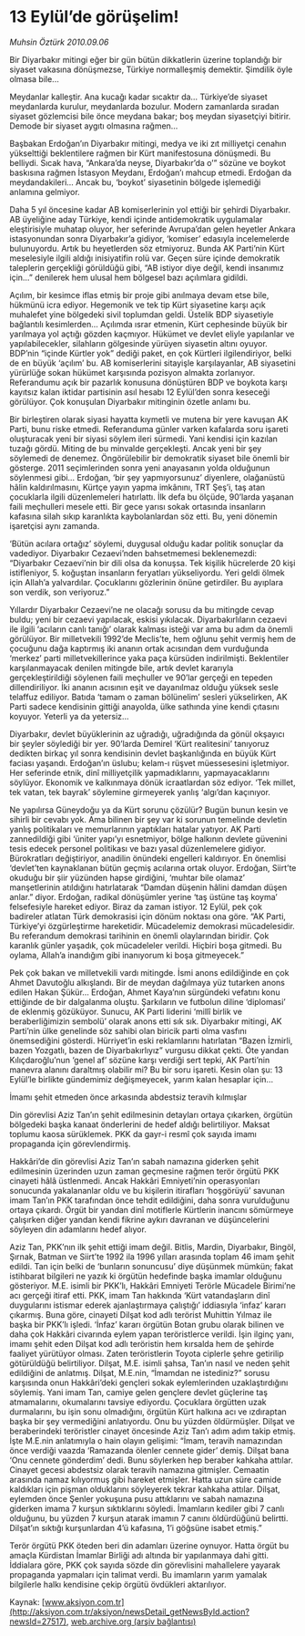 # 13 Eylül’de görüşelim!

*Muhsin Öztürk 2010.09.06*

<font class="agenda2NewsSpot">
 Bir Diyarbakır mitingi eğer bir gün bütün dikkatlerin üzerine toplandığı bir siyaset vakasına dönüşmezse, Türkiye normalleşmiş demektir. Şimdilik öyle olmasa bile...
</font>
<font class="newsDetail">
 <p>
  <p class="MsoNormal">
   Meydanlar kalleştir. Ana kucağı kadar sıcaktır da… Türkiye’de siyaset meydanlarda kurulur, meydanlarda bozulur. Modern zamanlarda sıradan siyaset gözlemcisi bile önce meydana bakar; boş meydan siyasetçiyi bitirir. Demode bir siyaset aygıtı olmasına rağmen…
  </p>
  <p class="MsoNormal">
   Başbakan Erdoğan’ın Diyarbakır mitingi, medya ve iki zıt milliyetçi cenahın yükselttiği beklentilere rağmen bir Kürt manifestosuna dönüşmedi. Bu belliydi. Sıcak hava, “Ankara’da neyse, Diyarbakır’da o’” sözüne ve boykot baskısına rağmen İstasyon Meydanı, Erdoğan’ı mahcup etmedi. Erdoğan da meydandakileri… Ancak bu, ‘boykot’ siyasetinin bölgede işlemediği anlamına gelmiyor.
  </p>
  <p class="MsoNormal">
   Daha 5 yıl öncesine kadar AB komiserlerinin yol ettiği bir şehirdi Diyarbakır. AB üyeliğine aday Türkiye, kendi içinde antidemokratik uygulamalar eleştirisiyle muhatap oluyor, her seferinde Avrupa’dan gelen heyetler Ankara istasyonundan sonra Diyarbakır’a gidiyor, ‘komiser’ edasıyla incelemelerde bulunuyordu. Artık bu heyetlerden söz etmiyoruz. Bunda AK Parti’nin Kürt meselesiyle ilgili aldığı inisiyatifin rolü var. Geçen süre içinde demokratik taleplerin gerçekliği görüldüğü gibi, “AB istiyor diye değil, kendi insanımız için…” denilerek hem ulusal hem bölgesel bazı açılımlara gidildi.
  </p>
  <p class="MsoNormal">
   Açılım, bir kesimce iflas etmiş bir proje gibi anılmaya devam etse bile, hükmünü icra ediyor. Hegemonik ve tek tip Kürt siyasetine karşı açık muhalefet yine bölgedeki sivil toplumdan geldi. Üstelik BDP siyasetiyle bağlantılı kesimlerden... Açılımda ısrar etmenin, Kürt cephesinde büyük bir yarılmaya yol açtığı gözden kaçmıyor. Hükümet ve devlet eliyle yapılanlar ve yapılabilecekler, silahların gölgesinde yürüyen siyasetin altını oyuyor. BDP’nin “içinde Kürtler yok” dediği paket, en çok Kürtleri ilgilendiriyor, belki de en büyük ‘açılım’ bu. AB komiserlerini sitayişle karşılayanlar, AB siyasetini yürürlüğe sokan hükümet karşısında pozisyon almakta zorlanıyor. Referandumu açık bir pazarlık konusuna dönüştüren BDP ve boykota karşı kayıtsız kalan iktidar partisinin asıl hesabı 12 Eylül’den sonra keseceği görülüyor. Çok konuşulan Diyarbakır mitinginin özetle anlamı bu.
  </p>
  <p class="MsoNormal">
   Bir birleştiren olarak siyasi hayatta kıymetli ve mutena bir yere kavuşan AK Parti, bunu riske etmedi. Referanduma günler varken kafalarda soru işareti oluşturacak yeni bir siyasi söylem ileri sürmedi. Yani kendisi için kazılan tuzağı gördü. Miting de bu minvalde gerçekleşti. Ancak yeni bir şey söylemedi de denemez. Öngörülebilir bir demokratik siyaset bile önemli bir gösterge. 2011 seçimlerinden sonra yeni anayasanın yolda olduğunun söylenmesi gibi… Erdoğan, ‘bir şey yapmıyorsunuz’ diyenlere, olağanüstü hâlin kaldırılmasını, Kürtçe yayın yapma imkânını, TRT Şeş’i, taş atan çocuklarla ilgili düzenlemeleri hatırlattı. İlk defa bu ölçüde, 90’larda yaşanan faili meçhulleri mesele etti. Bir gece yarısı sokak ortasında insanların kafasına silah sıkıp karanlıkta kaybolanlardan söz etti. Bu, yeni dönemin işaretçisi aynı zamanda.
  </p>
  <p class="MsoNormal">
   ‘Bütün acılara ortağız’ söylemi, duygusal olduğu kadar politik sonuçlar da vadediyor. Diyarbakır Cezaevi’nden bahsetmemesi beklenemezdi: “Diyarbakır Cezaevi’nin bir dili olsa da konuşsa. Tek kişilik hücrelerde 20 kişi istifleniyor, 5. koğuştan insanların feryatları yükseliyordu. Yeri geldi ölmek için Allah’a yalvardılar. Çocuklarını gözlerinin önüne getirdiler. Bu ayıplara son verdik, son veriyoruz.”
  </p>
  <p class="MsoNormal">
   Yıllardır Diyarbakır Cezaevi’ne ne olacağı sorusu da bu mitingde cevap buldu; yeni bir cezaevi yapılacak, eskisi yıkılacak. Diyarbakırlıların cezaevi ile ilgili ‘acıların canlı tanığı’ olarak kalması isteği var ama bu adım da önemli görülüyor. Bir milletvekili 1992’de Meclis’te, hem oğlunu şehit vermiş hem de çocuğunu dağa kaptırmış iki ananın ortak acısından dem vurduğunda ‘merkez’ parti milletvekillerince yaka paça kürsüden indirilmişti. Beklentiler karşılanmayacak denilen mitingde bile, artık devlet kararıyla gerçekleştirildiği söylenen faili meçhuller ve 90’lar gerçeği en tepeden dillendiriliyor. İki ananın acısının eşit ve dayanılmaz olduğu yüksek sesle telaffuz ediliyor. Batıda ‘tamam o zaman bölünelim’ sesleri yükselirken, AK Parti sadece kendisinin gittiği anayolda, ülke sathında yine kendi çıtasını koyuyor. Yeterli ya da yetersiz…
  </p>
  <p class="MsoNormal">
   Diyarbakır, devlet büyüklerinin az uğradığı, uğradığında da gönül okşayıcı bir şeyler söylediği bir yer. 90’larda Demirel ‘Kürt realitesini’ tanıyoruz dedikten birkaç yıl sonra kendisinin devlet başkanlığında en büyük Kürt faciası yaşandı. Erdoğan’ın üslubu; kelam-ı rüşvet müessesesini işletmiyor. Her seferinde etnik, dinî milliyetçilik yapmadıklarını, yapmayacaklarını söylüyor. Ekonomik ve kalkınmaya dönük icraatlardan söz ediyor. ‘Tek millet, tek vatan, tek bayrak’ söylemine girmeyerek yanlış ‘algı’dan kaçınıyor.
  </p>
  <p class="MsoNormal">
   Ne yapılırsa Güneydoğu ya da Kürt sorunu çözülür? Bugün bunun kesin ve sihirli bir cevabı yok. Ama bilinen bir şey var ki sorunun temelinde devletin yanlış politikaları ve memurlarının yaptıkları hatalar yatıyor. AK Parti zannedildiği gibi ‘üniter yapı’yı esnetmiyor, bölge halkının devlete güvenini tesis edecek personel politikası ve bazı yasal düzenlemelere gidiyor. Bürokratları değiştiriyor, anadilin önündeki engelleri kaldırıyor. En önemlisi ‘devlet’ten kaynaklanan bütün geçmiş acılarına ortak oluyor. Erdoğan, Siirt’te okuduğu bir şiir yüzünden hapse girdiğini, ‘muhtar bile olamaz’ manşetlerinin atıldığını hatırlatarak “Damdan düşenin hâlini damdan düşen anlar.” diyor. Erdoğan, radikal dönüşümler yerine ‘taş üstüne taş koyma’ felsefesiyle hareket ediyor. Biraz da zaman istiyor. 12 Eylül, pek çok badireler atlatan Türk demokrasisi için dönüm noktası ona göre. “AK Parti, Türkiye’yi özgürleştirme hareketidir. Mücadelemiz demokrasi mücadelesidir.
   <span>
   </span>
   Bu referandum demokrasi tarihinin en önemli olaylarından biridir. Çok karanlık günler yaşadık, çok mücadeleler verildi. Hiçbiri boşa gitmedi. Bu oylama, Allah’a inandığım gibi inanıyorum ki boşa gitmeyecek.”
  </p>
  <p class="MsoNormal">
   Pek çok bakan ve milletvekili vardı mitingde. İsmi anons edildiğinde en çok Ahmet Davutoğlu alkışlandı. Bir de meydan dağılmaya yüz tutarken anons edilen Hakan Şükür… Erdoğan, Ahmet Kaya’nın sürgündeki vefatını konu ettiğinde de bir dalgalanma oluştu. Şarkıların ve futbolun diline ‘diplomasi’ de eklenmiş gözüküyor. Sunucu, AK Parti liderini ‘millî birlik ve beraberliğimizin sembolü’ olarak anons etti sık sık. Diyarbakır mitingi, AK Parti’nin ülke genelinde söz sahibi olan biricik parti olma vasfını önemsediğini gösterdi. Hürriyet’in eski reklamlarını hatırlatan “Bazen İzmirli, bazen Yozgatlı, bazen de Diyarbakırlıyız” vurgusu dikkat çekti. Öte yandan Kılıçdaroğlu’nun ‘genel af’ sözüne karşı verdiği sert tepki, AK Parti’nin manevra alanını daraltmış olabilir mi? Bu bir soru işareti. Kesin olan şu: 13 Eylül’le birlikte gündemimiz değişmeyecek, yarım kalan hesaplar için...
  </p>
  <p class="MsoNormal">
  </p>
  <p class="MsoNormal">
   İmamı şehit etmeden önce arkasında abdestsiz teravih kılmışlar
  </p>
  <p class="MsoNormal">
  </p>
  <p class="MsoNormal">
   Din görevlisi Aziz Tan’ın şehit edilmesinin detayları ortaya çıkarken, örgütün bölgedeki başka kanaat önderlerini de hedef aldığı belirtiliyor. Maksat toplumu kaosa sürüklemek. PKK da gayr-i resmî çok sayıda imamı propaganda için görevlendirmiş.
  </p>
  <p class="MsoNormal">
  </p>
  <p class="MsoNormal">
   Hakkâri’de din görevlisi Aziz Tan’ın sabah namazına giderken şehit edilmesinin üzerinden uzun zaman geçmesine rağmen terör örgütü PKK cinayeti hâlâ üstlenmedi. Ancak Hakkâri Emniyeti’nin operasyonları sonucunda yakalananlar oldu ve bu kişilerin itirafları ‘hoşgörüyü’ savunan imam Tan’ın PKK tarafından önce tehdit edildiğini, daha sonra vurulduğunu ortaya çıkardı. Örgüt bir yandan dinî motiflerle Kürtlerin inancını sömürmeye çalışırken diğer yandan kendi fikrine aykırı davranan ve düşüncelerini söyleyen din adamlarını hedef alıyor.
  </p>
  <p class="MsoNormal">
   Aziz Tan, PKK’nın ilk şehit ettiği imam değil. Bitlis, Mardin, Diyarbakır, Bingöl, Şırnak, Batman ve Siirt’te 1992 ila 1996 yılları arasında toplam 46 imam şehit edildi. Tan için belki de ‘bunların sonuncusu’ diye düşünmek mümkün; fakat istihbarat bilgileri ne yazık ki örgütün hedefinde başka imamlar olduğunu gösteriyor. M.E. isimli bir PKK’lı, Hakkâri Emniyeti Terörle Mücadele Birimi’ne acı gerçeği itiraf etti. PKK, imam Tan hakkında ‘Kürt vatandaşların dinî duygularını istismar ederek ajanlaştırmaya çalıştığı’ iddiasıyla ‘infaz’ kararı çıkarmış. Buna göre, cinayeti Dilşat kod adlı terörist Muhittin Yılmaz ile başka bir PKK’lı işledi. ‘İnfaz’ kararı örgütün Botan grubu olarak bilinen ve daha çok Hakkâri civarında eylem yapan teröristlerce verildi. İşin ilginç yanı, imamı şehit eden Dilşat kod adlı teröristin hem kırsalda hem de şehirde faaliyet yürütüyor olması. Zaten teröristlerin Toyota ciplerle şehre getirilip götürüldüğü belirtiliyor. Dilşat, M.E. isimli şahsa, Tan’ın nasıl ve neden şehit edildiğini de anlatmış. Dilşat, M.E.nin, “İmamdan ne istediniz?” sorusu karşısında onun Hakkâri’deki gençleri sokak eylemlerinden uzaklaştırdığını söylemiş. Yani imam Tan, camiye gelen gençlere devlet güçlerine taş atmamalarını, okumalarını tavsiye ediyordu. Çocuklara örgütten uzak durmalarını, bu işin sonu olmadığını, örgütün Kürt halkına acı ve ızdıraptan başka bir şey vermediğini anlatıyordu. Onu bu yüzden öldürmüşler. Dilşat ve beraberindeki teröristler cinayet öncesinde Aziz Tan’ı adım adım takip etmiş. İşte M.E.nin anlatımıyla o hain
   <span>
   </span>
   olayın gelişimi: “İmam, teravih namazından önce verdiği vaazda ‘Ramazanda ölenler cennete gider’ demiş. Dilşat bana ‘Onu cennete gönderdim’ dedi. Bunu söylerken hep beraber kahkaha attılar. Cinayet gecesi abdestsiz olarak teravih namazına gitmişler. Cemaatin arasında namaz kılıyormuş gibi hareket etmişler. Hatta uzun süre camide kaldıkları için pişman olduklarını söyleyerek tekrar kahkaha attılar. Dilşat, eylemden önce Şenler yokuşuna pusu attıklarını ve sabah namazına giderken imama 7 kurşun sıktıklarını söyledi. İmamların kediler gibi 7 canlı olduğunu, bu yüzden 7 kurşun atarak imamın 7 canını öldürdüğünü belirtti. Dilşat’ın sıktığı kurşunlardan 4’ü kafasına, 1’i göğsüne isabet etmiş.”
  </p>
  <p class="MsoNormal">
   Terör örgütü PKK öteden beri din adamları üzerine oynuyor. Hatta örgüt bu amaçla Kürdistan İmamlar Birliği adı altında bir yapılanmaya dahi gitti. İddialara göre, PKK çok sayıda sözde din görevlisini mahallelere yayarak propaganda yapmaları için talimat verdi. Bu imamların yarım yamalak bilgilerle halkı kendisine çekip örgütü övdükleri aktarılıyor.
  </p>
 </p>
</font>

Kaynak: [www.aksiyon.com.tr](http://aksiyon.com.tr/aksiyon/newsDetail_getNewsById.action?newsId=27517), [web.archive.org (arşiv bağlantısı)](http://web.archive.org/web/20100922183918/http://aksiyon.com.tr/aksiyon/newsDetail_getNewsById.action?newsId=27517)
